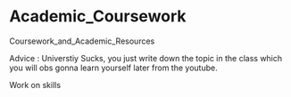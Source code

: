 # Academic_Coursework

Coursework_and_Academic_Resources

Advice : Universtiy Sucks, you just write down the topic in the class which you will obs gonna learn yourself later from the youtube.

Work on skills
